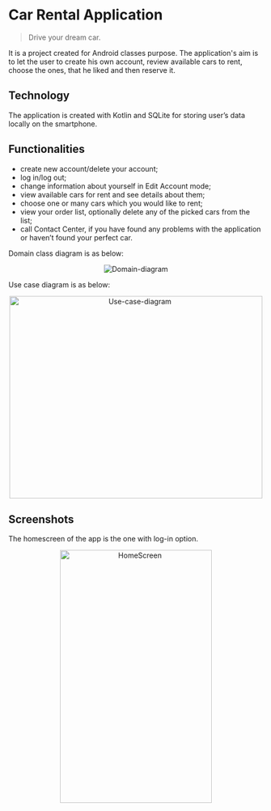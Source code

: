 # Car Rental Application

> Drive your dream car.

It is a project created for Android classes purpose. The application's aim is to let the user to create his own account, review available cars to rent, choose the ones, that he liked and then reserve it. 

## Technology

The application is created with Kotlin and SQLite for storing user’s data locally on the smartphone.

## Functionalities

- create new account/delete your account;
- log in/log out;
- change information about yourself in Edit Account mode;
- view available cars for rent and see details about them;
- choose one or many cars which you would like to rent;
- view your order list, optionally delete any of the picked cars from the list;
- call Contact Center, if you have found any problems with the application or haven’t found your perfect car.

Domain class diagram is as below:

<p align="center">
<img src="https://user-images.githubusercontent.com/69539845/112909810-6a9b9a80-90f2-11eb-9457-a522ce6910eb.png" alt="Domain-diagram">
</p>

Use case diagram is as below:
<p align="center">
<img width="500" height="400" src="https://user-images.githubusercontent.com/69539845/112909782-5fe10580-90f2-11eb-9c1b-7e9e7e38ac0e.png" alt="Use-case-diagram">
</p>

## Screenshots
The homescreen of the app is the one with log-in option.

<p align="center">
  <img width="300" height="500" src="https://user-images.githubusercontent.com/69539845/112909602-0e387b00-90f2-11eb-862b-aab32d704ef7.png" alt="HomeScreen">
</p>
